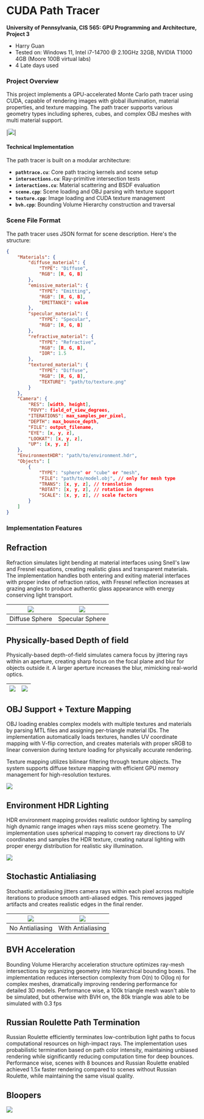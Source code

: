 CUDA Path Tracer
================

**University of Pennsylvania, CIS 565: GPU Programming and Architecture, Project 3**

* Harry Guan
* Tested on: Windows 11, Intel i7-14700 @ 2.10GHz 32GB, NVIDIA T1000 4GB (Moore 100B virtual labs)
* 4 Late days used

### Project Overview

This project implements a GPU-accelerated Monte Carlo path tracer using CUDA, capable of rendering  images with global illumination, material properties, and texture mapping. The path tracer supports various geometry types including spheres, cubes, and complex OBJ meshes with multi material support.

|![](img/woody.png)|

#### Technical Implementation

The path tracer is built on a modular architecture:

- **`pathtrace.cu`**: Core path tracing kernels and scene setup
- **`intersections.cu`**: Ray-primitive intersection tests
- **`interactions.cu`**: Material scattering and BSDF evaluation
- **`scene.cpp`**: Scene loading and OBJ parsing with texture support
- **`texture.cpp`**: Image loading and CUDA texture management
- **`bvh.cpp`**: Bounding Volume Hierarchy construction and traversal


### Scene File Format

The path tracer uses JSON format for scene description. Here's the structure:

```json
{
    "Materials": {
        "diffuse_material": {
            "TYPE": "Diffuse",
            "RGB": [R, G, B]
        },
        "emissive_material": {
            "TYPE": "Emitting",
            "RGB": [R, G, B],
            "EMITTANCE": value
        },
        "specular_material": {
            "TYPE": "Specular",
            "RGB": [R, G, B]
        },
        "refractive_material": {
            "TYPE": "Refractive",
            "RGB": [R, G, B],
            "IOR": 1.5
        },
        "textured_material": {
            "TYPE": "Diffuse",
            "RGB": [R, G, B],
            "TEXTURE": "path/to/texture.png"
        }
    },
    "Camera": {
        "RES": [width, height],
        "FOVY": field_of_view_degrees,
        "ITERATIONS": max_samples_per_pixel,
        "DEPTH": max_bounce_depth,
        "FILE": output_filename,
        "EYE": [x, y, z],
        "LOOKAT": [x, y, z], 
        "UP": [x, y, z]
    },
    "EnvironmentHDR": "path/to/environment.hdr",
    "Objects": [
        {
            "TYPE": "sphere" or "cube" or "mesh",
            "FILE": "path/to/model.obj", // only for mesh type
            "TRANS": [x, y, z], // translation
            "ROTAT": [x, y, z], // rotation in degrees
            "SCALE": [x, y, z], // scale factors
        }
    ]
}
```

### Implementation Features

## Refraction

Refraction simulates light bending at material interfaces using Snell's law and Fresnel equations, creating realistic glass and transparent materials. The implementation handles both entering and exiting material interfaces with proper index of refraction ratios, with Fresnel reflection increases at grazing angles to produce authentic glass appearance with energy conserving light transport. 


|![](img/brdf.png)|![](img/reflection.png)|
|:-:|:-:|
|Diffuse Sphere|Specular Sphere|

## Physically-based Depth of field

Physically-based depth-of-field simulates camera focus by jittering rays within an aperture, creating sharp focus on the focal plane and blur for objects outside it. A larger aperture increases the blur, mimicking real-world optics.

|![](img/no_lens.png)|![](img/dof.png)|
|:-:|:-:|

## OBJ Support + Texture Mapping

OBJ loading enables complex models with multiple textures and materials by parsing MTL files and assigning per-triangle material IDs. The implementation automatically loads textures, handles UV coordinate mapping with V-flip correction, and creates materials with proper sRGB to linear conversion during texture loading for physically accurate rendering.

Texture mapping utilizes  bilinear filtering through texture objects. The system supports diffuse texture mapping with efficient GPU memory management for high-resolution textures.

![](img/sora.png)

## Environment HDR Lighting

HDR environment mapping provides realistic outdoor lighting by sampling high dynamic range images when rays miss scene geometry. The implementation uses spherical mapping to convert ray directions to UV coordinates and samples the HDR texture, creating natural lighting with proper energy distribution for realistic sky illumination. 

![](img/env_map.png)

## Stochastic Antialiasing

Stochastic antialiasing jitters camera rays within each pixel across multiple iterations to produce smooth anti-aliased edges. This removes jagged artifacts and creates realistic edges in the final render.

|![](img/no%20alias.png)|![](img/alias.png)|
|:-:|:-:|
|No Antialiasing|With Antialiasing|


## BVH Acceleration

Bounding Volume Hierarchy acceleration structure optimizes ray-mesh intersections by organizing geometry into hierarchical bounding boxes. The implementation reduces intersection complexity from O(n) to O(log n) for complex meshes, dramatically improving rendering performance for detailed 3D models. Performance wise, a 100k triangle mesh wasn't able to be simulated, but otherwise with BVH on, the 80k triangle was able to be simulated with 0.3 fps

## Russian Roulette Path Termination

Russian Roulette efficiently terminates low-contribution light paths to focus computational resources on high-impact rays. The implementation uses probabilistic termination based on path color intensity, maintaining unbiased rendering while significantly reducing computation time for deep bounces. Performance wise, scenes with 8 bounces and Russian Roulette enabled achieved 1.5x faster rendering compared to scenes without Russian Roulette, while maintaining the same visual quality.


## Bloopers

![](img/blooper1.png)

